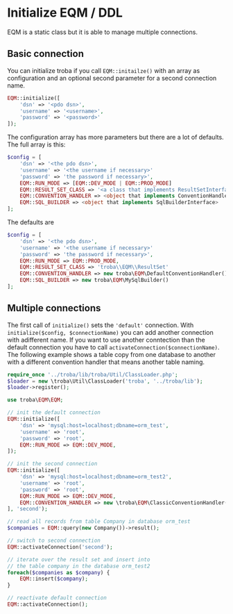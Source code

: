 # Initialize EQM / DDL

EQM is a static class but it is able to manage multiple connections.

## Basic connection

You can initialize troba if you call `EQM::initailze()` with an array as configuration
and an optional second parameter for a second connection name.

```php
EQM::initialize([
    'dsn' => '<pdo dsn>',
    'username' => '<username>',
    'password' => '<password>'
]);
```

The configuration array has more parameters but there are a lot of defaults. The full array is this:

```php
$config = [
    'dsn' => '<the pdo dsn>',
    'username' => '<the username if necessary>'
    'password' => 'the password if necessary>',
    EQM::RUN_MODE => [EQM::DEV_MODE | EQM::PROD_MODE]
    EQM::RESULT_SET_CLASS => '<a class that implements ResultSetInterface>'
    EQM::CONVENTION_HANDLER => <object that implements ConventionHandlerInterface>
    EQM::SQL_BUILDER => <object that implements SqlBuilderInterface>
];

```
The defaults are
```php
$config = [
    'dsn' => '<the pdo dsn>',
    'username' => '<the username if necessary>'
    'password' => 'the password if necessary>',
    EQM::RUN_MODE => EQM::PROD_MODE,
    EQM::RESULT_SET_CLASS => 'troba\\EQM\\ResultSet'
    EQM::CONVENTION_HANDLER => new troba\EQM\DefaultConventionHandler(),
    EQM::SQL_BUILDER => new troba\EQM\MySqlBuilder()
];

```

## Multiple connections

The first call of `initialize()` sets the `'default'` connection. With `initialize($config, $connectionName)`
you can add another connection with adifferent name. If you want to use another conntection than the default
connection you have to call `activateConnection($connectionName)`. The following example shows a table copy from
one database to another with a different convention handler that means another table naming.

```php
require_once '../troba/lib/troba/Util/ClassLoader.php';
$loader = new \troba\Util\ClassLoader('troba', '../troba/lib');
$loader->register();

use troba\EQM\EQM;

// init the default connection
EQM::initialize([
    'dsn' => 'mysql:host=localhost;dbname=orm_test',
    'username' => 'root',
    'password' => 'root',
    EQM::RUN_MODE => EQM::DEV_MODE,
]);

// init the second connection
EQM::initialize([
    'dsn' => 'mysql:host=localhost;dbname=orm_test2',
    'username' => 'root',
    'password' => 'root',
    EQM::RUN_MODE => EQM::DEV_MODE,
    EQM::CONVENTION_HANDLER => new \troba\EQM\ClassicConventionHandler();
], 'second');

// read all records from table Company in database orm_test
$companies = EQM::query(new Company())->result();

// switch to second connection
EQM::activateConnection('second');

// iterate over the result set and insert into
// the table company in the database orm_test2
foreach($companies as $company) {
    EQM::insert($company);
}

// reactivate default connection
EQM::activateConnection();
```

